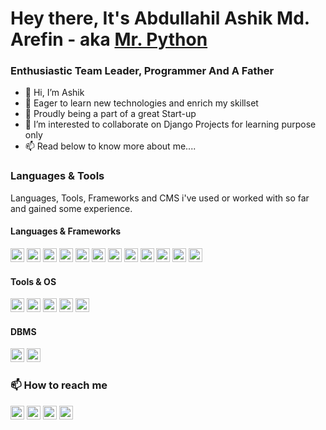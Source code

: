 # Hey there, It's Abdullahil Ashik Md. Arefin - aka [Mr. Python](https://www.youtube.com/channel/UCjAuq_1elOlk36NKWUZ92kw)

### Enthusiastic Team Leader, Programmer And A Father
- 👋 Hi, I’m Ashik
- 👀 Eager to learn new technologies and enrich my skillset
- 🌱 Proudly being a part of a great Start-up
- 💞️ I’m interested to collaborate on Django Projects for learning purpose only
- 📫 Read below to know more about me....

### Languages & Tools
Languages, Tools, Frameworks and CMS i've used or worked with so far and gained some experience.

#### Languages & Frameworks
<img src="https://simpleicons.org/icons/python.svg" width="22px"> <img width="22px" src="https://simpleicons.org/icons/django.svg"/> <img src="https://simpleicons.org/icons/java.svg" width="22px"> <img width="22px" src="https://simpleicons.org/icons/opencv.svg" /> <img src="https://simpleicons.org/icons/javascript.svg" width="22px"> <img src="https://simpleicons.org/icons/flutter.svg" width="22px"> <img width="22px" src="https://simpleicons.org/icons/php.svg"/> <img width="22px" src="https://simpleicons.org/icons/laravel.svg" style="color:#FF2D20"/> <img width="22px" src="https://simpleicons.org/icons/codeigniter.svg" /> <img width="22px" src="https://simpleicons.org/icons/angular.svg" /> <img width="22px" src="https://simpleicons.org/icons/angularjs.svg"/> <img width="22px" src="https://simpleicons.org/icons/vuedotjs.svg" />

#### Tools & OS

<img width="22px" src="https://simpleicons.org/icons/pycharm.svg" /> <img width="22px" src="https://simpleicons.org/icons/adobephotoshop.svg"/> <img width="22px" src="https://simpleicons.org/icons/androidstudio.svg"/> <img width="22px" src="https://simpleicons.org/icons/ubuntu.svg" /> <img width="22px" src="https://simpleicons.org/icons/kalilinux.svg"/>

#### DBMS

 <img width="22px" src="https://simpleicons.org/icons/mysql.svg" /> <img width="22px" src="https://simpleicons.org/icons/sqlite.svg" />  

### 📫 How to reach me
[<img src="https://cdn.jsdelivr.net/npm/simple-icons@v6/icons/instagram.svg" width="22px"/>](https://www.instagram.com/abdullahil_ashik/) 
[<img src="https://cdn.jsdelivr.net/npm/simple-icons@v6/icons/linkedin.svg" width="22px"/>](https://www.linkedin.com/in/abdullahil-ashik-arefin-225802165/) 
[<img src="https://cdn.jsdelivr.net/npm/simple-icons@v6/icons/facebook.svg" width="22px"/>](https://www.facebook.com/abdullah.ashik.arefin/) 
[<img src="https://cdn.jsdelivr.net/npm/simple-icons@v6/icons/github.svg" width="22px"/>](https://github.com/abdullahilashik/)


<!---
abdullahilashik/abdullahilashik is a ✨ special ✨ repository because its `README.md` (this file) appears on your GitHub profile.
You can click the Preview link to take a look at your changes.
https://simpleicons.org/
--->
